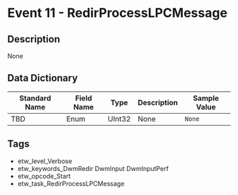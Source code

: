 # Event 11 - RedirProcessLPCMessage

## Description
None

## Data Dictionary
|Standard Name|Field Name|Type|Description|Sample Value|
|---|---|---|---|---|
|TBD|Enum|UInt32|None|`None`|

## Tags
* etw_level_Verbose
* etw_keywords_DwmRedir DwmInput DwmInputPerf
* etw_opcode_Start
* etw_task_RedirProcessLPCMessage